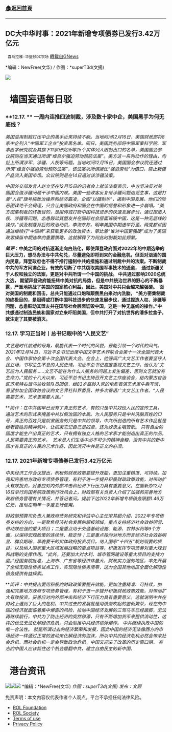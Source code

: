 ###  [:house:返回首頁](https://github.com/ourhimalayas/txt)
---


## DC大中华时事：2021年新增专项债券已发行3.42万亿元
` 喜马拉雅-华盛顿DC农场` [轉載自GNews](https://gnews.org/zh-hans/1766359/)

*编辑：NewFree(文华) / 作图：*superT3d(文揚)

![](http://himalayawashingtondc.org/wp-content/uploads/2021/08/ScreenShot-2021-08-01-at-17.25.09@2x.png)

#   墙国妄语每日驳

### **12.17. ** 一周内连推四波制裁，涉及数十家中企，美国黑手为何无底线？

*美国滥用制裁打压中企的黑手近来持续不断。当地时间12月16日，美国财政部将8家中企列入“中国军工企业”投资黑名单。同日，美国商务部将中国军事科学院、军事医学研究院及其旗下11家研究所等25个实体列入限制出口的名单，美国国会参议院则在当天通过所谓“维吾尔强迫劳动预防法案”。美方这一系列动作的理由，均扯上所谓涉军、涉疆、人权等问题。当地时间12月16日，美国国会参议院还通过所谓“维吾尔强迫劳动预防法案”，该法案以所谓担忧“强迫劳动”为借口，禁止新疆产品流入美国市场。众议院则是在14日通过该涉疆法案。*

*中国外交部发言人赵立坚在12月15日的记者会上就该法案表示，中方坚决反对美国国会借涉疆问题干涉中国内政。美国一些政客反复借涉疆问题造谣生事，这是打着“人权”旗号搞政治操弄和经济霸凌，企图“以疆制华”，遏制中国发展。他们的险恶图谋绝不会得逞，只会让美国政府和国会在中国的信誉和形象进一步崩塌。“美方密集制裁的终极目的，是阻碍或打断中国科技进步的快速发展步伐，通过捏造人权、涉疆等问题，怂恿鼓动其盟友并在国际社会层面诋毁中国，这是一种无底线的操作。”谈及制裁背后的政治动机，李海东称，明年美国中期选举将至。两党都试图通过继续打“中国牌”来获取更多的政治资本，攀比着“谁对中国更强硬”成为了美国政客操纵中期选举的重要策略，这就解释了为何此时制裁如此频繁。*

***简评*：中美之间的对抗逐渐走向白热化，即使拜登政府面对2022年的中期选举的巨大压力，想尽办法与中共勾兑，尽量避免即将到来的金融危机，但面对汹涌的国内民意，拜登政府也不得不推行遏制中共的措施和通过制裁中共的法案。不断制裁中共的军方间谍企业，有效的切断了中共窃取美国军事技术的通道，  通过新疆关于人权和独立的法案，更是对中共所谓一个中国的挑战。 中共通过影响2020总统大选， 期望拜登政府能扭转中美对抗的局势，但是中共统治世界的野心的不断暴露，严重地挑战了美国的国家核心利益，因此，美国对中共只会越来越强硬。  面对美国的制裁和回击，总共只能通过口炮和颠倒黑白来对内洗脑， “美方密集制裁的终极目的，是阻碍或打断中国科技进步的快速发展步伐，通过捏造人权、涉疆等问题，怂恿鼓动其盟友并在国际社会层面诋毁中国，这是一种无底线的操作。”中共想通过制造民族和国家对立来吓阻美国，但中共打开了对抗世界的潘多拉盒子，就注定了其要被消灭。**

### 12.17. 学习正当时丨总书记眼中的“人民文艺”

*文艺是时代前进的号角，最能代表一个时代的风貌，最能引领一个时代的风气。2021年12月14日，习近平总书记出席中国文学艺术界联合会第十一次全国代表大会、中国作家协会第十次全国代表大会。在会上，他强调广大文艺工作者要坚守人民立场，书写生生不息的人民史诗。习近平总书记高度重视文艺工作，他认为“文艺应为人民服务……文艺不能在为什么人服务的问题上发生偏差，否则文艺就没有生命力。”党的十八大以来，习近平总书记主持召开文艺工作座谈会，给内蒙古自治区苏尼特右旗乌兰牧骑队员回信，给83岁高龄入党的电影表演艺术家牛犇写信，看望参加全国政协会议的文艺界社科界委员，并多次寄语广大文艺工作者。“人民需要艺术，艺术更需要人民。”*

***简评：*在中共国早已没有了真正的艺术，有的只是中共奴役人民的宣传工具，通过艺术的形式来掩盖中共以假治国的本质。为人民服务只是中共洗脑百姓的口号，真正的百姓只是奴隶服务的只是中共的领导，中共所创造的所有艺术作品就是给老百姓的精神鸦片，让奴隶忘记自己是奴隶，还为奴隶主唱赞歌。 只有自由的国度才能生产出真正的艺术，只有拥有独立人格的艺术家才能创造出真正的作品。人民需要真正的艺术，  艺术是人们生活中必不可少的精神食粮，没有中共的新中国才有真正的人民的艺术作品，因此消灭中共是正义的必须。**

### 12.17. 2021年新增专项债券已发行3.42万亿元

*中央经济工作会议提出，积极的财政政策要提升效能，更加注重精准、可持续。加强和完善地方政府专项债券管理，有利于进一步提升积极财政政策效能，对带动扩大有效投资，妥善应对内外部冲击和经济下行压力具有重要意义。在国新办12月16日举行的国务院政策例行吹风会上，财政部有关负责人介绍了加强和完善地方政府债务管理有关情况，并答记者问。提前下达2022年新增专项债务限额1.46万亿元，推动在明年一季度发行使用。*

*财政部预算司负责人兼政府债务研究和评估中心主任宋其超介绍，2022年专项债券支持的方向，一是聚焦经济社会发展的短板领域，重点支持经济社会效益明显、带动效应强的重大项目；二是重点用于交通基础设施、能源、农林水利等9个方面，以保持宏观政策的连续性、稳定性；三是重点投向对地方而言经济社会效益明显、群众期盼、早晚要干的实体政府投资项目，纳入国家“十四五”规划纲要的项目，以及纳入国家重大区域发展战略的重点项目等，积极发挥专项债券对重大规划和战略的支撑作用。“此外，还要加大对水利、城市管网建设等重大项目的支持力度。”经国务院批准，上海市、广东省等经济体量大、财政实力强的地区，率先开展了全域无隐性债务试点工作，实现隐性债务清零，这为全国其他地区全面化解隐性债务提供有益探索。*

***简评：*中共提出要用积极的财政政策要提升效能，更加注重精准、可持续，加强和完善地方政府专项债券管理，有利于进一步提升积极财政政策效能，对带动扩大有效投资，妥善应对内外部冲击和经济下行压力具有重要意义。这就说明中共在财政上遇到了巨大的危机，中共过去的发展就是用债务吹起的虚假繁荣，现在的中国的经济就面临着集中爆雷的风险，拉动中国经济发展的三驾马车已经跛脚，无法再继续前行，中共为了防止经济的突然停滞，只有不断增加货币来提供流动性，这样的做法无法化解经济危机，只会助推中共经济核弹爆炸。 中共继续执政中国的唯一合法性。 就是所谓过去的经济繁荣和发展，因此中国的经济无法像西方的市场经济一样通过正常的波动来化解经济的泡沫，所以中共的经济危机必然会带来社会危机，而社会危机一定会导致政治危机，中国又迎来了改革的历史窗口期，  有志的中国人应该抓住这个机会推翻中共，建立自由民主的新中国。**

#   港台资讯
![](https://media.discordapp.net/attachments/858887785507323904/921254353430536212/1_cn.png?width=1043&amp;height=586)![](https://media.discordapp.net/attachments/858887785507323904/921254354357481552/3_cn.png?width=1043&amp;height=586)![](https://media.discordapp.net/attachments/858887785507323904/921254354890162196/2_cn.png?width=1043&amp;height=586)
*编辑：*NewFree(文华)
*作图：superT3d(文揚)
发布：文顾*

 

免责声明：本文内容仅代表作者个人观点，平台不承担任何法律风险。

- [ROL Foundation](https://rolfoundation.org/)
- [ROL Society](https://rolsociety.org/)
- [Terms of use](https://gnews.org/terms-of-use-3/)
- [Privacy Policy](https://gnews.org/privacy-policy/)

